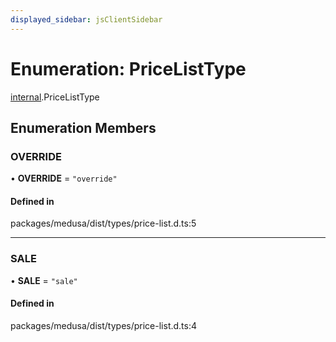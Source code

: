 ```yaml
---
displayed_sidebar: jsClientSidebar
---
```


# Enumeration: PriceListType

[internal](../modules/internal-3.md).PriceListType

## Enumeration Members

### OVERRIDE

• **OVERRIDE** = ``"override"``

#### Defined in

packages/medusa/dist/types/price-list.d.ts:5

___

### SALE

• **SALE** = ``"sale"``

#### Defined in

packages/medusa/dist/types/price-list.d.ts:4
